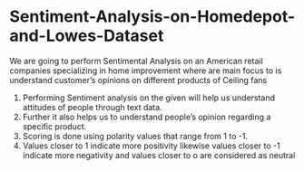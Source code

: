 # Sentiment-Analysis-on-Homedepot-and-Lowes-Dataset
We are going to perform Sentimental Analysis  on an American retail companies specializing in home improvement where are main focus to is understand customer’s opinions on different products of Ceiling fans 

1. Performing Sentiment analysis on the given will help us understand attitudes of people through text data.  
2. Further it also helps us to understand people’s opinion regarding a specific product.  
3. Scoring is done using polarity values that range from 1 to -1.  
4. Values closer to 1 indicate more positivity  likewise  values closer to -1 indicate more negativity and values closer to o are considered as neutral

